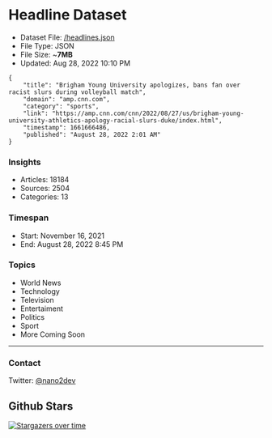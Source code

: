 # Headline Dataset

- Dataset File: [/headlines.json](https://raw.githubusercontent.com/fwd/news/master/headlines.json) 
- File Type: JSON
- File Size: ~**7MB**
- Updated: Aug 28, 2022 10:10 PM

```
{
    "title": "Brigham Young University apologizes, bans fan over racist slurs during volleyball match",
    "domain": "amp.cnn.com",
    "category": "sports",
    "link": "https://amp.cnn.com/cnn/2022/08/27/us/brigham-young-university-athletics-apology-racial-slurs-duke/index.html",
    "timestamp": 1661666486,
    "published": "August 28, 2022 2:01 AM"
}
```

### Insights

- Articles: 18184
- Sources: 2504
- Categories: 13

### Timespan

- Start: November 16, 2021
- End: August 28, 2022 8:45 PM

### Topics

- World News
- Technology
- Television
- Entertaiment
- Politics
- Sport
- More Coming Soon

---

### Contact 

Twitter: [@nano2dev](https://twitter.com/nano2dev)

## Github Stars

[![Stargazers over time](https://starchart.cc/fwd/news.svg)](https://starchart.cc/fwd/news)
	